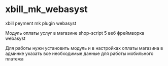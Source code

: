 xbill_mk_webasyst
=================

xbill peyment mk plugin webasyst

Модуль оплаты услуг в магазине shop-script 5 веб фреймворка webasyst

Для работы нужн установить модуль и в настройках оплаты магазина в админке указать все необходимые данные для работы мобильного платежа
